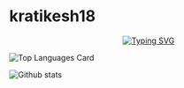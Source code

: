 # kratikesh18
<p align="center">
<a href="https://github.com/drkostas">
    <img src="https://readme-typing-svg.demolab.com?font=Georgia&size=18&duration=2000&pause=100&multiline=true&width=500&height=80&lines=Kartikesh+Pachkawade;Researcher+%7C+Computer+Science+Student+%7C;+Data+Structures%7C+Algorithms+%7C+Open+Source" alt="Typing SVG" />
</a>
<br/>

![Top Languages Card](https://github-readme-stats.vercel.app/api/top-langs/?username=kratikesh18)

 
![Github stats](https://github-readme-stats.vercel.app/api?username=kratikesh18&theme=highcontrast&show_icons=true&count_private=true)

